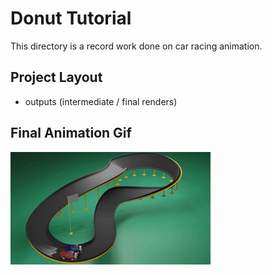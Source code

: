 # Donut Tutorial

This directory is a record work done on car racing animation.

## Project Layout

- outputs (intermediate / final renders)

## Final Animation Gif
![](output.gif)

